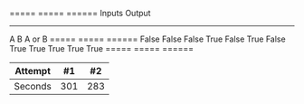 =====  =====  ======
   Inputs     Output
------------  ------
  A      B    A or B
=====  =====  ======
False  False  False
True   False  True
False  True   True
True   True   True
=====  =====  ======

| Attempt | #1  | #2  |
| :---:   | :-: | :-: |
| Seconds | 301 | 283 |

